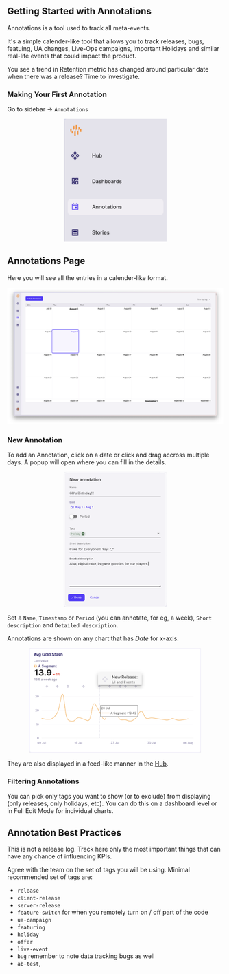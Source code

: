 ## Getting Started with Annotations

Annotations is a tool used to track all meta-events.

It's a simple calender-like tool that allows you to track releases, bugs, featuing, UA changes, Live-Ops campaigns, important Holidays and similar real-life events that could impact the product.

You see a trend in Retention metric has changed around particular date when there was a release? Time to investigate.

### Making Your First Annotation

Go to sidebar -> `Annotations`

<center><img src="../assets/Annotations/sidebar.png" alt="sidebar" width="240px"/></center>

## Annotations Page

Here you will see all the entries in a calender-like format. 

<center><img src="../assets/Annotations/annotations_calendar.png" alt="sidebar" width="900px"/></center>

### New Annotation

To add an Annotation, click on a date or click and drag accross multiple days. A popup will open where you can fill in the details.

<center><img src="../assets/Annotations/new_annotation.png" alt="sidebar" width="240px"/></center>

Set a `Name`, `Timestamp` or `Period` (you can annotate, for eg, a week), `Short description` and `Detailed description`.

Annotations are shown on any chart that has _Date_ for x-axis.

<center><img src="../assets/Annotations/annotation_chart.png" alt="sidebar" width="400px"/></center>

They are also displayed in a feed-like manner in the [Hub](Hub.md).

### Filtering Annotations

You can pick only tags you want to show (or to exclude) from displaying (only releases, only holidays, etc). You can do this on a dashboard level or in Full Edit Mode for individual charts.

## Annotation Best Practices

This is not a release log. Track here only the most important things that can have any chance of influencing KPIs. 

Agree with the team on the set of tags you will be using. Minimal recommended set of tags are: 

- `release` 
- `client-release`
- `server-release`
- `feature-switch` for when you remotely turn on / off part of the code
- `ua-campaign`
- `featuring`
- `holiday`
- `offer`
- `live-event`
- `bug` remember to note data tracking bugs as well
- `ab-test`,

